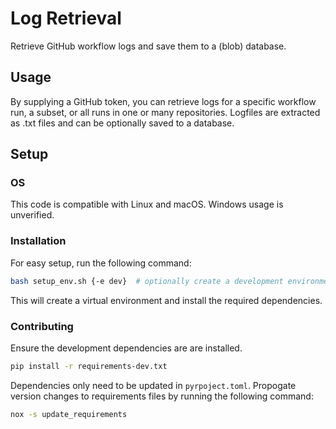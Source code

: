 # Log Retrieval

Retrieve GitHub workflow logs and save them to a (blob) database.

## Usage

By supplying a GitHub token, you can retrieve logs for a specific workflow run, a subset, or all runs in one or many repositories. Logfiles are extracted as .txt files and can be optionally saved to a database.

## Setup

### OS

This code is compatible with Linux and macOS. Windows usage is unverified.

### Installation

For easy setup, run the following command:

```bash
bash setup_env.sh {-e dev}  # optionally create a development environment
```

This will create a virtual environment and install the required dependencies.

### Contributing

Ensure the development dependencies are are installed.

```bash
pip install -r requirements-dev.txt
```

Dependencies only need to be updated in `pyrpoject.toml`. Propogate version changes to requirements files by running the following command:

```bash
nox -s update_requirements
```
